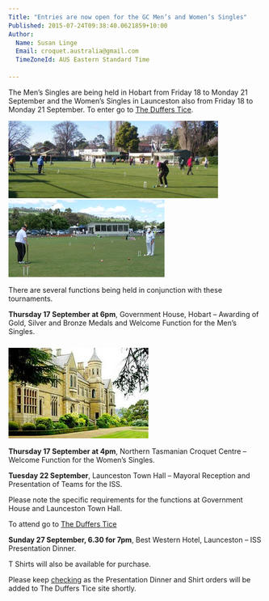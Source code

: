 ```yaml
---
Title: "Entries are now open for the GC Men’s and Women’s Singles"
Published: 2015-07-24T09:38:40.0621859+10:00
Author:
  Name: Susan Linge
  Email: croquet.australia@gmail.com
  TimeZoneId: AUS Eastern Standard Time

---
```

The Men’s Singles are being held in Hobart from Friday 18 to Monday 21 September and the Women’s Singles in Launceston also from Friday 18 to Monday 21 September. To enter go to  [The Duffers Tice](http://www.thedufferstice.com/tournaments-by-category/gc/croquet-australia).

<img src="/sandy-bay-croquet-club-lawns.jpg" alt="Sandy Bay CC" title="Sandy Bay CC" height="153" style="padding-right: 10px"/>
<img src="/northern-tasmanian-croquet-centre.jpg" alt="Northern Tasmanian CC - Bob Godfrey and Robyn Wallace" title="Northern Tasmanian CC - Bob Godfrey and Robyn Wallace"/><br/>
  
There are several functions being held in conjunction with these tournaments.  

**Thursday 17 September at 6pm**, Government House, Hobart – Awarding of Gold, Silver and Bronze Medals and Welcome Function for the Men’s Singles.
  <div style="padding: 10px 0;">
<img src="/government-house-tasmania.png" alt="Government House, Hobart" title="Government House, Hobart"/>
  <div>

**Thursday 17 September at 4pm**, Northern Tasmanian Croquet Centre – Welcome Function for the Women’s Singles.

**Tuesday 22 September**, Launceston Town Hall – Mayoral Reception and Presentation of Teams for the ISS.

Please note the specific requirements for the functions at Government House and Launceston Town Hall.

To attend go to [The Duffers Tice](http://www.thedufferstice.com/tournaments-by-category/gc/croquet-tasmania)

**Sunday 27 September, 6.30 for 7pm**, Best Western Hotel, Launceston – ISS Presentation Dinner.

T Shirts will also be available for purchase.

Please keep [checking](http://www.thedufferstice.com/tournaments-by-category/gc/croquet-tasmania) as the Presentation Dinner and Shirt orders will be added to The Duffers Tice site shortly.